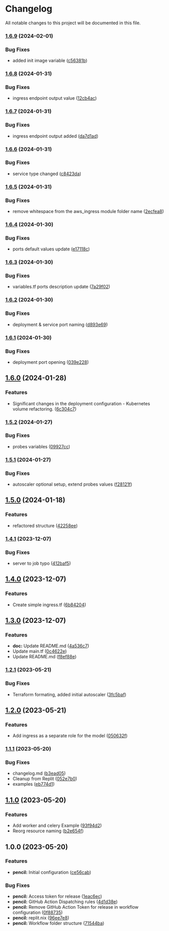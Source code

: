 # Changelog

All notable changes to this project will be documented in this file.

### [1.6.9](https://github.com/djangoheads/terraform-kubernetes-django/compare/v1.6.8...v1.6.9) (2024-02-01)


### Bug Fixes

* added init image variable ([c56381b](https://github.com/djangoheads/terraform-kubernetes-django/commit/c56381b9fccf452fe920758bc0484ed3cea3727f))

### [1.6.8](https://github.com/djangoheads/terraform-kubernetes-django/compare/v1.6.7...v1.6.8) (2024-01-31)


### Bug Fixes

* ingress endpoint output value ([12cb4ac](https://github.com/djangoheads/terraform-kubernetes-django/commit/12cb4ac5c0dcc01d65ff49b4c34a275ba3ece155))

### [1.6.7](https://github.com/djangoheads/terraform-kubernetes-django/compare/v1.6.6...v1.6.7) (2024-01-31)


### Bug Fixes

* ingress endpoint output added ([da7d1ad](https://github.com/djangoheads/terraform-kubernetes-django/commit/da7d1ad2d5203c06e88e9dc63fa6b0900d0027dc))

### [1.6.6](https://github.com/djangoheads/terraform-kubernetes-django/compare/v1.6.5...v1.6.6) (2024-01-31)


### Bug Fixes

* service type changed ([c8423da](https://github.com/djangoheads/terraform-kubernetes-django/commit/c8423daf3db3c82d372300313c206bc907a45b42))

### [1.6.5](https://github.com/djangoheads/terraform-kubernetes-django/compare/v1.6.4...v1.6.5) (2024-01-31)


### Bug Fixes

* remove whitespace from the aws_ingress module folder name ([2ecfea8](https://github.com/djangoheads/terraform-kubernetes-django/commit/2ecfea8a16d6e5856a9aba29d0aeec9d2d9b909a))

### [1.6.4](https://github.com/djangoheads/terraform-kubernetes-django/compare/v1.6.3...v1.6.4) (2024-01-30)


### Bug Fixes

* ports default values update ([e17118c](https://github.com/djangoheads/terraform-kubernetes-django/commit/e17118ce10d60da8cbc3652094244865a67e9c6e))

### [1.6.3](https://github.com/djangoheads/terraform-kubernetes-django/compare/v1.6.2...v1.6.3) (2024-01-30)


### Bug Fixes

* variables.tf ports description update ([7a29f02](https://github.com/djangoheads/terraform-kubernetes-django/commit/7a29f02c7107250961e9882d91e90abe9552b09d))

### [1.6.2](https://github.com/djangoheads/terraform-kubernetes-django/compare/v1.6.1...v1.6.2) (2024-01-30)


### Bug Fixes

* deployment & service port naming ([d893e69](https://github.com/djangoheads/terraform-kubernetes-django/commit/d893e6920ef41eb68404fdb28b53a7976d8a6c44))

### [1.6.1](https://github.com/djangoheads/terraform-kubernetes-django/compare/v1.6.0...v1.6.1) (2024-01-30)


### Bug Fixes

* deployment port opening ([039e228](https://github.com/djangoheads/terraform-kubernetes-django/commit/039e2280422e4962ae28984071c61ec8a965ec27))

## [1.6.0](https://github.com/djangoheads/terraform-kubernetes-django/compare/v1.5.2...v1.6.0) (2024-01-28)


### Features

* Significant changes in the deployment configuration - Kubernetes volume refactoring. ([6c304c7](https://github.com/djangoheads/terraform-kubernetes-django/commit/6c304c75ac2ac8e404dda0a0330ab8e338f3f16b))

### [1.5.2](https://github.com/djangoheads/terraform-kubernetes-django/compare/v1.5.1...v1.5.2) (2024-01-27)


### Bug Fixes

* probes variables ([09927cc](https://github.com/djangoheads/terraform-kubernetes-django/commit/09927ccbd78d5af61a30105bbf0f30705a9b7d88))

### [1.5.1](https://github.com/djangoheads/terraform-kubernetes-django/compare/v1.5.0...v1.5.1) (2024-01-27)


### Bug Fixes

* autoscaler optional setup, extend probes values ([f28121f](https://github.com/djangoheads/terraform-kubernetes-django/commit/f28121f08fbd33a3528f690afe661c943ef7a5fd))

## [1.5.0](https://github.com/djangoheads/terraform-kubernetes-django/compare/v1.4.1...v1.5.0) (2024-01-18)


### Features

* refactored structure ([42258ee](https://github.com/djangoheads/terraform-kubernetes-django/commit/42258ee641b06da134348bd954c9b474df2c9d55))

### [1.4.1](https://github.com/djangoheads/terraform-kubernetes-django/compare/v1.4.0...v1.4.1) (2023-12-07)


### Bug Fixes

* server to job typo ([412baf5](https://github.com/djangoheads/terraform-kubernetes-django/commit/412baf5f9f4885fb4f4fe80db2b746a731e25382))

## [1.4.0](https://github.com/djangoheads/terraform-kubernetes-django/compare/v1.3.0...v1.4.0) (2023-12-07)


### Features

* Create simple ingress.tf ([6b84204](https://github.com/djangoheads/terraform-kubernetes-django/commit/6b842047237c4e050ecf58485a146b49f0269d27))

## [1.3.0](https://github.com/djangoheads/terraform-kubernetes-django/compare/v1.2.1...v1.3.0) (2023-12-07)


### Features

* **doc:** Update README.md ([4a536c7](https://github.com/djangoheads/terraform-kubernetes-django/commit/4a536c7a08549a56b8a7c0106ab7e1968d989943))
* Update main.tf ([0c4622e](https://github.com/djangoheads/terraform-kubernetes-django/commit/0c4622e87b8c5375e867899866e4788ac24d4c85))
* Update README.md ([f8ef88e](https://github.com/djangoheads/terraform-kubernetes-django/commit/f8ef88e300074bbf9f361815d1cf8c806990a10d))

### [1.2.1](https://github.com/djangoheads/terraform-kubernetes-django/compare/v1.2.0...v1.2.1) (2023-05-21)


### Bug Fixes

* Terraform formating, added initial autoscaler ([3fc5baf](https://github.com/djangoheads/terraform-kubernetes-django/commit/3fc5bafafb2315d2ee6629ba16383fb32eaca16c))

## [1.2.0](https://github.com/djangoheads/terraform-kubernetes-django/compare/v1.1.1...v1.2.0) (2023-05-21)


### Features

* Add ingress as a separate role for the model ([050632f](https://github.com/djangoheads/terraform-kubernetes-django/commit/050632f929c991c101615b3a915b9783742980a7))

### [1.1.1](https://github.com/djangoheads/terraform-kubernetes-django/compare/v1.1.0...v1.1.1) (2023-05-20)


### Bug Fixes

* changelog.md ([b3ead05](https://github.com/djangoheads/terraform-kubernetes-django/commit/b3ead05794840d957464cfcbbdcbd79619d6ebea))
* Cleanup from Replit ([052e7b0](https://github.com/djangoheads/terraform-kubernetes-django/commit/052e7b09cc7343519ebd33853cacdc24aa3442bb))
* examples ([eb774d1](https://github.com/djangoheads/terraform-kubernetes-django/commit/eb774d1609995deb4b8561c2108aa1146b6442de))

## [1.1.0](https://github.com/djangoheads/terraform-kubernetes-django/compare/v1.0.0...v1.1.0) (2023-05-20)


### Features

* Add worker and celery Example ([93f94d2](https://github.com/djangoheads/terraform-kubernetes-django/commit/93f94d22ff82bc55c67d5d62bd6177855d677708))
* Reorg resource naming ([b2e654f](https://github.com/djangoheads/terraform-kubernetes-django/commit/b2e654f59999a5ea6ecca2af8b18f8821d2bdf35))

## 1.0.0 (2023-05-20)


### Features

* **pencil:** Initial configuration ([ce56cab](https://github.com/djangoheads/terraform/commit/ce56cabf45422ef89314fc04d939124704d085b9))


### Bug Fixes

* **pencil:** Access token for release ([1eac6ec](https://github.com/djangoheads/terraform/commit/1eac6ec9fbb67d1cef6dcc518b59bcde96f368a4))
* **pencil:** GitHub Action Dispatching rules ([4d1d38e](https://github.com/djangoheads/terraform/commit/4d1d38e46c98dc3a0aeccc343890702269558435))
* **pencil:** Remove GitHub Action Token for release in workflow configuration ([0f88735](https://github.com/djangoheads/terraform/commit/0f887351e2f3e329bc7b4803cbb14ab34c087840))
* **pencil:** replit.nix ([96ee7e8](https://github.com/djangoheads/terraform/commit/96ee7e8209002cd2944f3e1363333d4e97674b8b))
* **pencil:** Workflow folder structure ([71544ba](https://github.com/djangoheads/terraform/commit/71544baa1b391013d5b9d555045c08157ae43ebd))
